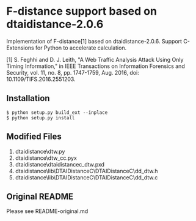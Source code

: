 # F-distance support based on dtaidistance-2.0.6

Implementation of F-distance[1] based on dtaidistance-2.0.6.
Support C-Extensions for Python to accelerate calculation.

[1] S. Feghhi and D. J. Leith, "A Web Traffic Analysis Attack Using Only Timing Information," in IEEE Transactions on Information Forensics and Security, vol. 11, no. 8, pp. 1747-1759, Aug. 2016, doi: 10.1109/TIFS.2016.2551203.

## Installation

    $ python setup.py build_ext --inplace
    $ python setup.py install

## Modified Files

1. dtaidistance\dtw.py
2. dtaidistance\dtw_cc.pyx
3. dtaidistance\dtaidistancec_dtw.pxd
4. dtaidistance\lib\DTAIDistanceC\DTAIDistanceC\dd_dtw.h
5. dtaidistance\lib\DTAIDistanceC\DTAIDistanceC\dd_dtw.c

## Original README

Please see README-original.md
